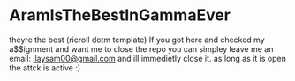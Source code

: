 # AramIsTheBestInGammaEver
theyre the best (ricroll dotm template)
If you got here and checked my a$$ignment and want me to close the repo you can simpley leave me an email:
ilaysam00@gmail.com and ill immedietly close it. as long as it is open the attck is active :)
